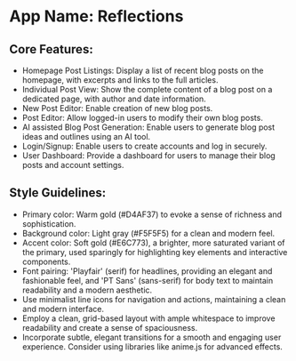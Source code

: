 # **App Name**: Reflections

## Core Features:

- Homepage Post Listings: Display a list of recent blog posts on the homepage, with excerpts and links to the full articles.
- Individual Post View: Show the complete content of a blog post on a dedicated page, with author and date information.
- New Post Editor: Enable creation of new blog posts.
- Post Editor: Allow logged-in users to modify their own blog posts.
- AI assisted Blog Post Generation: Enable users to generate blog post ideas and outlines using an AI tool.
- Login/Signup: Enable users to create accounts and log in securely.
- User Dashboard: Provide a dashboard for users to manage their blog posts and account settings.

## Style Guidelines:

- Primary color: Warm gold (#D4AF37) to evoke a sense of richness and sophistication.
- Background color: Light gray (#F5F5F5) for a clean and modern feel.
- Accent color: Soft gold (#E6C773), a brighter, more saturated variant of the primary, used sparingly for highlighting key elements and interactive components.
- Font pairing: 'Playfair' (serif) for headlines, providing an elegant and fashionable feel, and 'PT Sans' (sans-serif) for body text to maintain readability and a modern aesthetic.
- Use minimalist line icons for navigation and actions, maintaining a clean and modern interface.
- Employ a clean, grid-based layout with ample whitespace to improve readability and create a sense of spaciousness.
- Incorporate subtle, elegant transitions for a smooth and engaging user experience. Consider using libraries like anime.js for advanced effects.